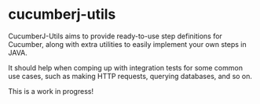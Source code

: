 # cucumberj-utils
CucumberJ-Utils aims to provide ready-to-use step
definitions for Cucumber, along with extra utilities to
easily implement your own steps in JAVA.

It should help when comping up with integration tests
for some common use cases, such as making HTTP requests,
querying databases, and so on.

This is a work in progress!
